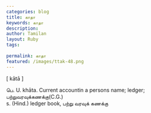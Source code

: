 ```yaml
---
categories: blog
title: காதா
keywords: காதா
description: 
author: Tamilan
layout: Ruby
tags: 
 
permalink: காதா
featured: /images/ttak-48.png
---
```

  
[ kātā ]  
  
பெ. U. khāta. Current accountin a persons name; ledger; பற்றுவரவுக்கணக்கு(C.G.)  
s. (Hind.) ledger book, பற்று வரவுக் கணக்கு